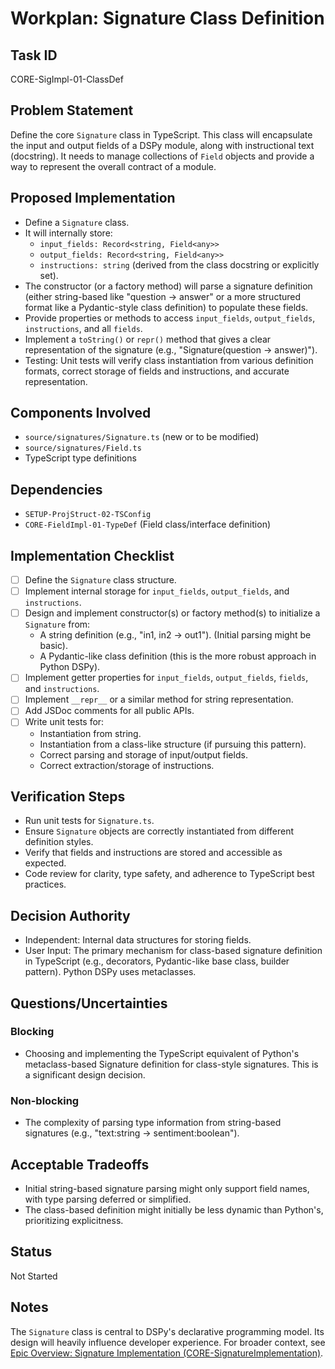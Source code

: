 # Workplan: Signature Class Definition

## Task ID
CORE-SigImpl-01-ClassDef

## Problem Statement
Define the core `Signature` class in TypeScript. This class will encapsulate the input and output fields of a DSPy module, along with instructional text (docstring). It needs to manage collections of `Field` objects and provide a way to represent the overall contract of a module.

## Proposed Implementation
- Define a `Signature` class.
- It will internally store:
    - `input_fields: Record<string, Field<any>>`
    - `output_fields: Record<string, Field<any>>`
    - `instructions: string` (derived from the class docstring or explicitly set).
- The constructor (or a factory method) will parse a signature definition (either string-based like "question -> answer" or a more structured format like a Pydantic-style class definition) to populate these fields.
- Provide properties or methods to access `input_fields`, `output_fields`, `instructions`, and all `fields`.
- Implement a `toString()` or `repr()` method that gives a clear representation of the signature (e.g., "Signature(question -> answer)").
- Testing: Unit tests will verify class instantiation from various definition formats, correct storage of fields and instructions, and accurate representation.

## Components Involved
- `source/signatures/Signature.ts` (new or to be modified)
- `source/signatures/Field.ts`
- TypeScript type definitions

## Dependencies
- `SETUP-ProjStruct-02-TSConfig`
- `CORE-FieldImpl-01-TypeDef` (Field class/interface definition)

## Implementation Checklist
- [ ] Define the `Signature` class structure.
- [ ] Implement internal storage for `input_fields`, `output_fields`, and `instructions`.
- [ ] Design and implement constructor(s) or factory method(s) to initialize a `Signature` from:
    - A string definition (e.g., "in1, in2 -> out1"). (Initial parsing might be basic).
    - A Pydantic-like class definition (this is the more robust approach in Python DSPy).
- [ ] Implement getter properties for `input_fields`, `output_fields`, `fields`, and `instructions`.
- [ ] Implement `__repr__` or a similar method for string representation.
- [ ] Add JSDoc comments for all public APIs.
- [ ] Write unit tests for:
    - Instantiation from string.
    - Instantiation from a class-like structure (if pursuing this pattern).
    - Correct parsing and storage of input/output fields.
    - Correct extraction/storage of instructions.

## Verification Steps
- Run unit tests for `Signature.ts`.
- Ensure `Signature` objects are correctly instantiated from different definition styles.
- Verify that fields and instructions are stored and accessible as expected.
- Code review for clarity, type safety, and adherence to TypeScript best practices.

## Decision Authority
- Independent: Internal data structures for storing fields.
- User Input: The primary mechanism for class-based signature definition in TypeScript (e.g., decorators, Pydantic-like base class, builder pattern). Python DSPy uses metaclasses.

## Questions/Uncertainties
### Blocking
- Choosing and implementing the TypeScript equivalent of Python's metaclass-based Signature definition for class-style signatures. This is a significant design decision.

### Non-blocking
- The complexity of parsing type information from string-based signatures (e.g., "text:string -> sentiment:boolean").

## Acceptable Tradeoffs
- Initial string-based signature parsing might only support field names, with type parsing deferred or simplified.
- The class-based definition might initially be less dynamic than Python's, prioritizing explicitness.

## Status
Not Started

## Notes
The `Signature` class is central to DSPy's declarative programming model. Its design will heavily influence developer experience.
For broader context, see [Epic Overview: Signature Implementation (CORE-SignatureImplementation)](../../docs/planning/workplans/CORE-SignatureImplementation.md).